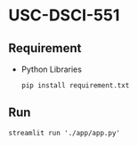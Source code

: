 # USC-DSCI-551
 
## Requirement
- Python Libraries
    
    ```
    pip install requirement.txt
    ```

## Run
```
streamlit run './app/app.py'
```